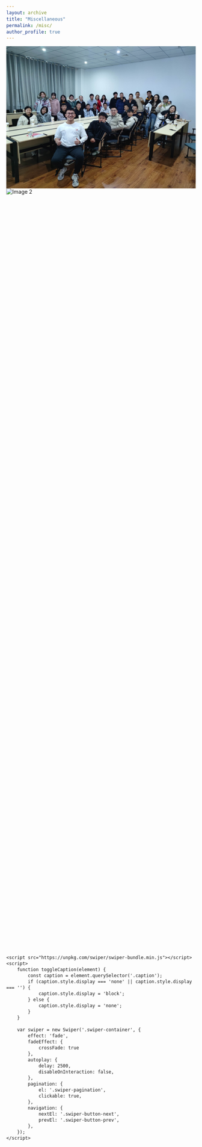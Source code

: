 ```yaml
---
layout: archive
title: "Miscellaneous"
permalink: /misc/
author_profile: true
---
```


<html lang="en">
<head>
    <meta charset="UTF-8">
    <meta name="viewport" content="width=device-width, initial-scale=1.0">
    <link rel="stylesheet" href="https://unpkg.com/swiper/swiper-bundle.min.css">
    <style>
        .swiper-container {
            width: 100%;
            height: 60vh; /* Adjust the height as needed */
            position: relative;
            margin-top: 0vh; /* Push the gallery lower on the page */
        }
        .swiper-slide {
            display: flex;
            align-items: center;
            justify-content: center;
            position: relative;
            cursor: pointer;
            overflow: hidden; /* Ensure images fit within the slide */
        }
        .swiper-slide img {
            width: 100%;
            height: 100%;
            object-fit: cover; /* Maintain aspect ratio */
        }
        .caption {
            position: absolute;
            bottom: 10px;
            left: 10px;
            color: white;
            background-color: rgba(0, 0, 0, 0.5);
            padding: 5px;
            border-radius: 3px;
            opacity: 0; /* Hide caption initially */
            transition: opacity 0.3s; /* Smooth transition for showing/hiding caption */
        }
        .swiper-slide:hover .caption {
            opacity: 1; /* Show caption on hover */
        }
    </style>
</head>
<body>
    <div class="swiper-container">
        <div class="swiper-wrapper">
            <div class="swiper-slide">
                <img src="../images/csu_2103.jpg" alt="Image 1">
                <div class="caption">When visiting Central South University as an exchange student in Fall 2021, I was honored and pleased to become the header student of Class 2103 at School of Automation.</div>
            </div>
            <div class="swiper-slide">
                <img src="../images/ustb_graduation.png" alt="Image 2">
                <div class="caption">Graduating from University of Science and Technology Beijing.</div>
            </div>
        </div>
        <!-- Add Pagination -->
        <div class="swiper-pagination"></div>
        <!-- Add Navigation -->
        <div class="swiper-button-next"></div>
        <div class="swiper-button-prev"></div>
    </div>

    <script src="https://unpkg.com/swiper/swiper-bundle.min.js"></script>
    <script>
        function toggleCaption(element) {
            const caption = element.querySelector('.caption');
            if (caption.style.display === 'none' || caption.style.display === '') {
                caption.style.display = 'block';
            } else {
                caption.style.display = 'none';
            }
        }

        var swiper = new Swiper('.swiper-container', {
            effect: 'fade',
            fadeEffect: {
                crossFade: true
            },
            autoplay: {
                delay: 2500,
                disableOnInteraction: false,
            },
            pagination: {
                el: '.swiper-pagination',
                clickable: true,
            },
            navigation: {
                nextEl: '.swiper-button-next',
                prevEl: '.swiper-button-prev',
            },
        });
    </script>
</body>
</html>
